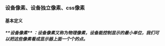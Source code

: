 ### 设备像素、设备独立像素、css像素

#### 基本定义

##### \*\*设备像素\*\* ：设备像素又称为物理像素，设备能控制显示的最小单位，我们可以把这些像素看成显示器上面一个个的点。



